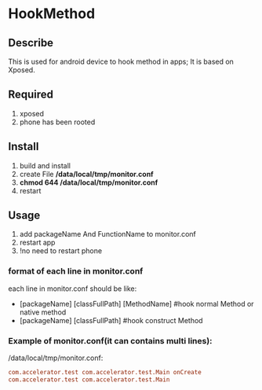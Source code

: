# HookMethod

## Describe  
This is used for android device to hook method in apps; It is based on Xposed.
## Required 
1. xposed  
2. phone has been rooted  

## Install
1. build and install  
2. create File **/data/local/tmp/monitor.conf**
3. **chmod 644 /data/local/tmp/monitor.conf** 
4. restart  


## Usage  
1. add packageName And FunctionName to monitor.conf
2. restart app
3. !no need to restart phone

### format of each line in monitor.conf  
each line in monitor.conf should be like:
- [packageName] [classFullPath] [MethodName] #hook normal Method or native method    
- [packageName] [classFullPath]  #hook construct Method

### Example of monitor.conf(it can contains multi lines):
/data/local/tmp/monitor.conf:
```conf
com.accelerator.test com.accelerator.test.Main onCreate
com.accelerator.test com.accelerator.test.Main
``` 


